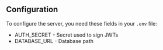 ## Configuration

To configure the server, you need these fields in your `.env` file:

* AUTH_SECRET - Secret used to sign JWTs
* DATABASE_URL - Database path